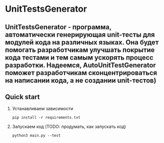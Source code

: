# UnitTestsGenerator
UnitTestsGenerator - программа, автоматически генерирующая unit-тесты для модулей кода на различных языках. Она будет помогать разработчикам улучшать покрытие кода тестами и тем самым ускорять процесс разработки. Надеемся, AutoUnitTestGenerator поможет разработчикам сконцентрироваться на написании кода, а не создании unit-тестов)
---

## Quick start
1. Устанавливаем зависимости

    ```
    pip install -r requirements.txt
    ```
   
2. Запускаем код (TODO: продумать, как запускать код)

    ```
   python3 main.py --test
   ```
